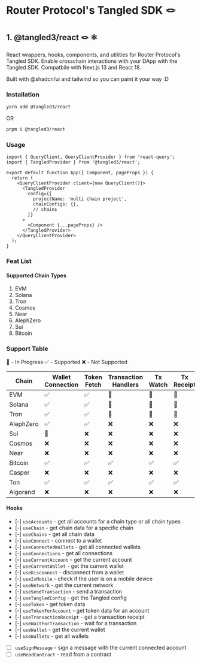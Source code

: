 # Router Protocol's Tangled SDK 🪢

## 1. @tangled3/react 🪢 ⚛️

React wrappers, hooks, components, and utilities for Router Protocol's Tangled SDK.
Enable crosschain interactions with your DApp with the Tangled SDK. Compatbile with Next.js 13 and React 18.

Built with @shadcn/ui and tailwind so you can paint it your way :D

### Installation

```sh
yarn add @tangled3/react
```

OR

```sh
pnpm i @tangled3/react
```

### Usage

```tsx
import { QueryClient, QueryClientProvider } from 'react-query';
import { TangledProvider } from '@tangled3/react';

export default function App({ Component, pageProps }) {
  return (
    <QueryClientProvider client={new QueryClient()}>
      <TangledProvider
        config={{
          projectName: 'multi chain project',
          chainConfigs: {},
          // chains
        }}
      >
        <Component {...pageProps} />
      </TangledProvider>
    </QueryClientProvider>
  );
}
```

### Feat List

#### Supported Chain Types

1. EVM
2. Solana
3. Tron
4. Cosmos
5. Near
6. AlephZero
7. Sui
8. Bitcoin

### Support Table

:small_orange_diamond: - In Progress
:white_check_mark: - Supported
:x: - Not Supported

| Chain     | Wallet Connection      | Token Fetch        | Transaction Handlers   | Tx Watch               | Tx Receipt             |
| --------- | ---------------------- | ------------------ | ---------------------- | ---------------------- | ---------------------- |
| EVM       | :white_check_mark:     | :white_check_mark: | :small_orange_diamond: | :small_orange_diamond: | :small_orange_diamond: |
| Solana    | :white_check_mark:     | :white_check_mark: | :small_orange_diamond: | :small_orange_diamond: | :small_orange_diamond: |
| Tron      | :white_check_mark:     | :white_check_mark: | :small_orange_diamond: | :small_orange_diamond: | :small_orange_diamond: |
| AlephZero | :white_check_mark:     | :white_check_mark: | :x:                    | :x:                    | :x:                    |
| Sui       | :small_orange_diamond: | :x:                | :x:                    | :x:                    | :x:                    |
| Cosmos    | :x:                    | :x:                | :x:                    | :x:                    | :x:                    |
| Near      | :x:                    | :x:                | :x:                    | :x:                    | :x:                    |
| Bitcoin   | :white_check_mark:     | :white_check_mark: | :white_check_mark:     | :white_check_mark:     | :white_check_mark:     |
| Casper    | :x:                    | :x:                | :x:                    | :x:                    | :x:                    |
| Ton       | :white_check_mark:     | :white_check_mark: | :white_check_mark:     | :white_check_mark:     | :white_check_mark:     |
| Algorand  | :x:                    | :x:                | :x:                    | :x:                    | :x:                    |

#### Hooks

- [-] `useAccounts` - get all accounts for a chain type or all chain types
- [-] `useChain` - get chain data for a specific chain
- [-] `useChains` - get all chain data
- [-] `useConnect` - connect to a wallet
- [-] `useConnectedWallets` - get all connected wallets
- [-] `useConnections` - get all connections
- [-] `useCurrentAccount` - get the current account
- [-] `useCurrentWallet` - get the current wallet
- [-] `useDisconnect` - disconnect from a wallet
- [-] `useIsMobile` - check if the user is on a mobile device
- [-] `useNetwork` - get the current network
- [-] `useSendTransaction` - send a transaction
- [-] `useTangledConfig` - get the Tangled config
- [-] `useToken` - get token data
- [-] `useTokenForAccount` - get token data for an account
- [-] `useTransactionReceipt` - get a transaction receipt
- [-] `useWaitForTransaction` - wait for a transaction
- [-] `useWallet` - get the current wallet
- [-] `useWallets` - get all wallets
<!-- todo -->
- [ ] `useSignMessage` - sign a message with the current connected account
- [ ] `useReadContract` - read from a contract
